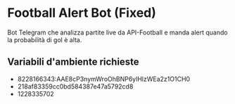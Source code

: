 # Football Alert Bot (Fixed)

Bot Telegram che analizza partite live da API-Football e manda alert quando la probabilità di gol è alta.

## Variabili d'ambiente richieste
- 8228166343:AAE8cP3nymWroOhBNP6ylHlzWEa2z1O1CH0
- 218af83359cc0bd584387e47a5792cd8
- 1228335702
